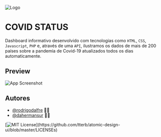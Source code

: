 ![Logo](https://i.imgur.com/cRTcsn2.png)

# COVID STATUS

Dashboard informativo desenvolvido com tecnologias como `HTML`, `CSS`, `Javascript`, `PHP` e, através de uma `API`, ilustramos os dados de mais de 200 países sobre a pandemia de Covid-19 atualizados todos os dias automaticamente.

## Preview

![App Screenshot](https://im.ezgif.com/tmp/ezgif-1-a5431dfad5.gif)

## Autores

- [@rodrigodalfre](https://github.com/rodrigodalfre) 👨‍💻
- [@dahermansur](https://www.github.com/dahermansur) 👨‍💻



[![MIT License](https://img.shields.io/apm/l/atomic-design-ui.svg?)](https://github.com/tterb/atomic-design-ui/blob/master/LICENSEs)